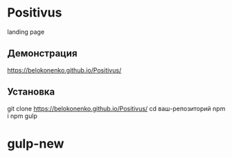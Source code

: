 # Positivus 
landing page

## Демонстрация
https://belokonenko.github.io/Positivus/

## Установка

git clone https://belokonenko.github.io/Positivus/
cd ваш-репозиторий
npm i
npm gulp

# gulp-new
